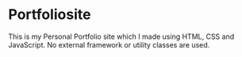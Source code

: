 # Portfoliosite
This is my Personal Portfolio site which I made using HTML, CSS and JavaScript. No external framework or utility classes are used.

